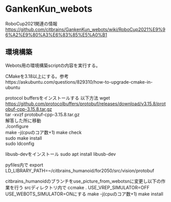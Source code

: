 # GankenKun_webots

RoboCup2021関連の情報
https://github.com/citbrains/GankenKun_webots/wiki/RoboCup2021%E9%96%A2%E9%80%A3%E6%83%85%E5%A0%B1  

## 環境構築

Webots用の環境構築scriptの内容を実行する。

CMakeを3.18以上にする。参考https://askubuntu.com/questions/829310/how-to-upgrade-cmake-in-ubuntu

protocol buffersをインストールする
以下方法 
wget https://github.com/protocolbuffers/protobuf/releases/download/v3.15.8/protobuf-cpp-3.15.8.tar.gz  
tar -xvzf protobuf-cpp-3.15.8.tar.gz  
解答した所に移動  
./configure  
make -j(cpuのコア数+1)
make check  
sudo make install  
sudo ldconfig  

libusb-devをインストール 
sudo apt install libusb-dev 

pyfiles内で 
export LD_LIBRARY_PATH=~/citbrains_humanoid/for2050/src/vision/protobuf 
 
citbrains_humanoidのブランチをuse_picture_from_webotsnに変更し以下の作業を行う 
srcディレクトリ内で 
ccmake . 
USE_VREP_SIMULATOR=OFF 
USE_WEBOTS_SIMULATOR=ONにする 
make -j(cpuのコア数+1) 
make install 
